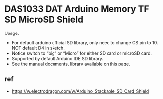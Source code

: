 
# DAS1033 DAT Arduino Memory TF SD MicroSD Shield

Usage:
- For default arduino official SD library, only need to change CS pin to 10. NOT default D4 in sketch.
- Notice switch to “big” or “Micro” for either SD card or microSD card.
- Supported by default Arduino IDE SD library.
- See the manual documents, library available on this page.


## ref 
- https://w.electrodragon.com/w/Arduino_Stackable_SD_Card_Shield